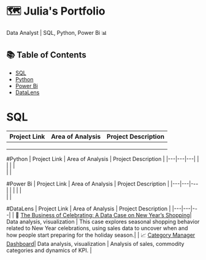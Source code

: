 # 🗺 Julia's Portfolio
Data Analyst | SQL, Python, Power Bi 📊

## 📚 Table of Contents
- [SQL](#sql)
- [Python](#python)
- [Power Bi](#powerbi)
- [DataLens](#DataLens)

# SQL

| Project Link | Area of Analysis | Project Description | 
|---|---|---|
| | 
| |  
| |  

#Python
| Project Link | Area of Analysis | Project Description | 
|---|---|---|
| | 
| |  
| |  

#Power Bi
| Project Link | Area of Analysis | Project Description | 
|---|---|---|
| | 
| |  
| |  

#DataLens
| Project Link | Area of Analysis | Project Description | 
|---|---|---|
| 🎄 [The Business of Celebrating: A Data Case on New Year’s Shopping](https://github.com/Saintles/DataLens/blob/main/The%20Business%20of%20Celebrating%3A%20A%20Data%20Case%20on%20New%20Year%E2%80%99s%20Shopping.md)| Data analysis, visualization | This case explores seasonal shopping behavior related to New Year celebrations, using sales data to uncover when and how people start preparing for the holiday season.|
| 📈 [Category Manager Dashboard](https://github.com/Saintles/DataLens/blob/main/Category%20Manager%20Dashboard.md)| Data analysis, visualization | Analysis of sales, commodity categories and dynamics of KPI. | 


